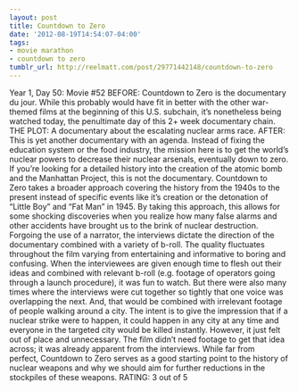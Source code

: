 ```yaml
---
layout: post
title: Countdown to Zero
date: '2012-08-19T14:54:07-04:00'
tags:
- movie marathon
- countdown to zero
tumblr_url: http://reelmatt.com/post/29771442148/countdown-to-zero
---
```

Year 1, Day 50: Movie #52
BEFORE: Countdown to Zero is the documentary du jour. While this probably would have fit in better with the other war-themed films at the beginning of this U.S. subchain, it’s nonetheless being watched today, the penultimate day of this 2+ week documentary chain.
THE PLOT: A documentary about the escalating nuclear arms race.
AFTER: This is yet another documentary with an agenda. Instead of fixing the education system or the food industry, the mission here is to get the world’s nuclear powers to decrease their nuclear arsenals, eventually down to zero.
If you’re looking for a detailed history into the creation of the atomic bomb and the Manhattan Project, this is not the documentary. Countdown to Zero takes a broader approach covering the history from the 1940s to the present instead of specific events like it’s creation or the detonation of “Little Boy” and “Fat Man” in 1945. By taking this approach, this allows for some shocking discoveries when you realize how many false alarms and other accidents have brought us to the brink of nuclear destruction.
Forgoing the use of a narrator, the interviews dictate the direction of the documentary combined with a variety of b-roll. The quality fluctuates throughout the film varying from entertaining and informative to boring and confusing. When the interviewees are given enough time to flesh out their ideas and combined with relevant b-roll (e.g. footage of operators going through a launch procedure), it was fun to watch. But there were also many times where the interviews were cut together so tightly that one voice was overlapping the next. And, that would be combined with irrelevant footage of people walking around a city. The intent is to give the impression that if a nuclear strike were to happen, it could happen in any city at any time and everyone in the targeted city would be killed instantly. However, it just felt out of place and unnecessary. The film didn’t need footage to get that idea across; it was already apparent from the interviews.
While far from perfect, Countdown to Zero serves as a good starting point to the history of nuclear weapons and why we should aim for further reductions in the stockpiles of these weapons.
RATING: 3 out of 5
